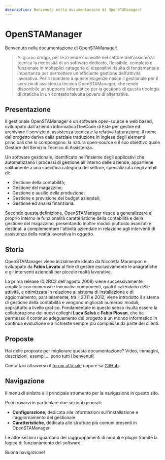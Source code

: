 ```yaml
---
description: Benvenuto nella documentazione di OpenSTAManager!
---
```


# OpenSTAManager

Benvenuto nella documentazione di OpenSTAManager!

> Al giorno d'oggi, per le aziende coinvolte nel settore dell'assistenza tecnica la necessità di un software dedicato, flessibile, completo e funzionale in molteplici categorie di dispositivi risulta di fondamentale importanza per permettere un'efficiente gestione dell'attività lavorativa. Per rispondere a queste esigenze nasce il gestionale per il servizio di assistenza tecnica OpenSTAManager, che rende disponibile un supporto informatico per la gestione di questa tipologia di pratiche in un contesto talvolta povero di alternative.

## Presentazione

Il gestionale OpenSTAManager è un software open-source e web based, sviluppato dall'azienda informatica DevCode di Este per gestire ed archiviare il servizio di assistenza tecnica e la relativa fatturazione. Il nome del progetto deriva dalla parziale traduzione in inglese degli elementi principali che lo compongono: la natura open-source e il suo obiettivo quale Gestore del Servizio Tecnico di Assistenza.

Un software gestionale, identificato nell'insieme degli applicativi che automatizzano i processi di gestione all'interno delle aziende, appartiene solitamente a una specifica categoria del settore, specializzata negli ambiti di:

* Gestione della contabilità;
* Gestione del magazzino;
* Gestione e ausilio della produzione;
* Gestione e previsione dei budget aziendali;
* Gestione ed analisi finanziaria.

Secondo questa definizione, OpenSTAManager riesce a generalizzare al proprio interno le funzionalità caratteristiche della contabilità e della gestione del magazzino, presentando inoltre moduli piuttosto avanzati e destinati a complementare l'attività aziendale in relazione agli interventi di assistenza della realtà lavorativa in oggetto.

## Storia

OpenSTAManager viene inizialmente ideato da Nicoletta Marampon e sviluppato da **Fabio Lovato** al fine di gestire esclusivamente le anagrafiche e gli interventi aziendali per piccole realtà lavorative.

La prima release (0.2RC2 dell'agosto 2008) viene successivamente ampliata con numerosi e innovativi componenti, quali il calendario delle attività, e ottimizzata in relazione al sistema di installazione e di aggiornamento; parallelamente, tra il 2011 e 2012, viene introdotto il sistema di gestione della contabilità e vengono migliorati numerosi moduli, soprattutto a livello grafico. Fondamentale in questo senso risulta essere la collaborazione dei nuovi colleghi **Luca Salvà** e **Fabio Piovan**, che ha permesso il continuo adeguamento del progetto a un mondo informatico in continua evoluzione e a richieste sempre più complesse da parte dei clienti.

## Proposte

Hai delle proposte per migliorare questa documentazione? Video, immagini, descrizioni, esempi,... sono tutti i benvenuti!

Contattaci attraverso il [forum ufficiale](https://forum.openstamanager.com) oppure su [GitHub](https://github.com/devcode-it/devcode-it.github.io/issues).

## Navigazione

Il menu di sinistra è il principale strumento per la navigazione in questo sito.

Puoi trovarvi in particolare due sezioni generali:

* **Configurazione**, dedicata alle informazioni sull'installazione e l'aggiornamento del gestionale
* **Caratteristiche**, dedicata alle strutture più comuni presenti in OpenSTAManager

Le altre sezioni riguardano dei raggruppamenti di moduli e plugin tramite la logica di funzionamento del software.

Buona navigazione!
